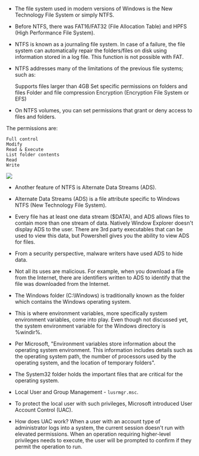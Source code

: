 

- The file system used in modern versions of Windows is the New Technology File System or simply NTFS.
- Before NTFS, there was FAT16/FAT32 (File Allocation Table) and HPFS (High Performance File System). 
- NTFS is known as a journaling file system. In case of a failure, the file system can automatically repair the folders/files on disk using information stored in a log file. This function is not possible with FAT.   
- NTFS addresses many of the limitations of the previous file systems; such as: 

    Supports files larger than 4GB
    Set specific permissions on folders and files
    Folder and file compression
    Encryption (Encryption File System or EFS)

- On NTFS volumes, you can set permissions that grant or deny access to files and folders.

The permissions are:

    Full control
    Modify
    Read & Execute
    List folder contents
    Read
    Write

![](https://assets.tryhackme.com/additional/win-fun1/ntfs-permissions1.png)

- Another feature of NTFS is Alternate Data Streams (ADS).
- Alternate Data Streams (ADS) is a file attribute specific to Windows NTFS (New Technology File System). 

- Every file has at least one data stream ($DATA), and ADS allows files to contain more than one stream of data. Natively Window Explorer doesn't display ADS to the user. There are 3rd party executables that can be used to view this data, but Powershell gives you the ability to view ADS for files.
- From a security perspective, malware writers have used ADS to hide data.
- Not all its uses are malicious. For example, when you download a file from the Internet, there are identifiers written to ADS to identify that the file was downloaded from the Internet.

- The Windows folder (C:\Windows) is traditionally known as the folder which contains the Windows operating system. 
- This is where environment variables, more specifically system environment variables, come into play. Even though not discussed yet, the system  environment variable for the Windows directory is %windir%.
- Per Microsoft, "Environment variables store information about the operating system environment. This information includes details such as the operating system path, the number of processors used by the operating system, and the location of temporary folders".

- The System32 folder holds the important files that are critical for the operating system. 

- Local User and Group Management - `lusrmgr.msc`.

- To protect the local user with such privileges, Microsoft introduced User Account Control (UAC). 
- How does UAC work? When a user with an account type of administrator logs into a system, the current session doesn't run with elevated permissions. When an operation requiring higher-level privileges needs to execute, the user will be prompted to confirm if they permit the operation to run. 
